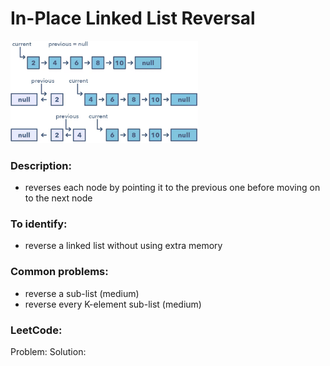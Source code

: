 # In-Place Linked List Reversal
<img src="https://github.com/OleksandrLevinskyi/DataStructAndAlgoDocs/blob/main/patterns/images/in-place-linked-list-reversal.png" alt="in place linked list reversal" width="300"/>

### Description:
* reverses each node by pointing it to the previous one before moving on to the next node

### To identify:
* reverse a linked list without using extra memory

### Common problems:
* reverse a sub-list (medium)
* reverse every K-element sub-list (medium)

### LeetCode:
Problem:
Solution: